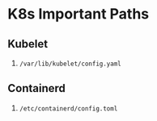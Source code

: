 # K8s Important Paths

## Kubelet

1. `/var/lib/kubelet/config.yaml`

## Containerd

1. `/etc/containerd/config.toml`
